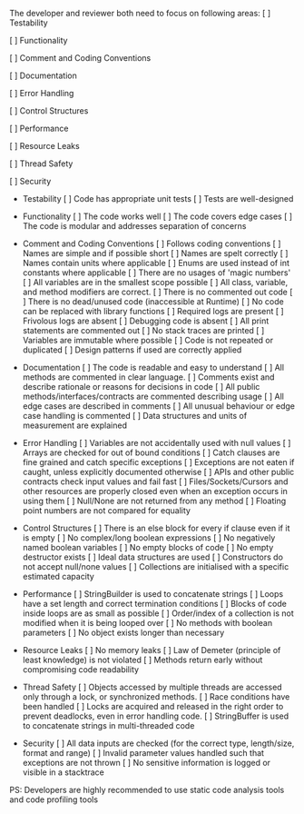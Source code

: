 The developer and reviewer both need to focus on following areas:
  [ ] Testability

  [ ] Functionality

  [ ] Comment and Coding Conventions

  [ ] Documentation

  [ ] Error Handling

  [ ] Control Structures

  [ ] Performance

  [ ] Resource Leaks

  [ ] Thread Safety

  [ ] Security
 
- Testability
  [ ] Code has appropriate unit tests
  [ ] Tests are well-designed

- Functionality
  [ ] The code works well
  [ ] The code covers edge cases
  [ ] The code is modular and addresses separation of concerns
 
- Comment and Coding Conventions
  [ ] Follows coding conventions
  [ ] Names are simple and if possible short
  [ ] Names are spelt correctly
  [ ] Names contain units where applicable
  [ ] Enums are used instead of int constants where applicable
  [ ] There are no usages of 'magic numbers'
  [ ] All variables are in the smallest scope possible
  [ ] All class, variable, and method modifiers are correct.
  [ ] There is no commented out code
  [ ] There is no dead/unused code (inaccessible at Runtime)
  [ ] No code can be replaced with library functions
  [ ] Required logs are present
  [ ] Frivolous logs are absent
  [ ] Debugging code is absent
  [ ] All print statements are commented out
  [ ] No stack traces are printed
  [ ] Variables are immutable where possible
  [ ] Code is not repeated or duplicated
  [ ] Design patterns if used are correctly applied

- Documentation
  [ ] The code is readable and easy to understand 
  [ ] All methods are commented in clear language.
  [ ] Comments exist and describe rationale or reasons for decisions in code
  [ ] All public methods/interfaces/contracts are commented describing usage
  [ ] All edge cases are described in comments
  [ ] All unusual behaviour or edge case handling is commented
  [ ] Data structures and units of measurement are explained

- Error Handling
  [ ] Variables are not accidentally used with null values
  [ ] Arrays are checked for out of bound conditions
  [ ] Catch clauses are fine grained and catch specific exceptions
  [ ] Exceptions are not eaten if caught, unless explicitly documented otherwise
  [ ] APIs and other public contracts check input values and fail fast
  [ ] Files/Sockets/Cursors and other resources are properly closed even when an exception occurs in using them
  [ ] Null/None are not returned from any method
  [ ] Floating point numbers are not compared for equality

- Control Structures
  [ ] There is an else block for every if clause even if it is empty
  [ ] No complex/long boolean expressions
  [ ] No negatively named boolean variables
  [ ] No empty blocks of code
  [ ] No empty destructor exists 
  [ ] Ideal data structures are used
  [ ] Constructors do not accept null/none values
  [ ] Collections are initialised with a specific estimated capacity

- Performance
  [ ] StringBuilder is used to concatenate strings
  [ ] Loops have a set length and correct termination conditions
  [ ] Blocks of code inside loops are as small as possible
  [ ] Order/index of a collection is not modified when it is being looped over
  [ ] No methods with boolean parameters
  [ ] No object exists longer than necessary
 
- Resource Leaks
  [ ] No memory leaks
  [ ] Law of Demeter (principle of least knowledge) is not violated
  [ ] Methods return early without compromising code readability

- Thread Safety
  [ ] Objects accessed by multiple threads are accessed only through a lock, or synchronized methods.
  [ ] Race conditions have been handled
  [ ] Locks are acquired and released in the right order to prevent deadlocks, even in error handling code.
  [ ] StringBuffer is used to concatenate strings in multi-threaded code

- Security
  [ ] All data inputs are checked (for the correct type, length/size, format and range)
  [ ] Invalid parameter values handled such that exceptions are not thrown
  [ ] No sensitive information is logged or visible in a stacktrace

PS: Developers are highly recommended to use static code analysis tools and code profiling tools   
